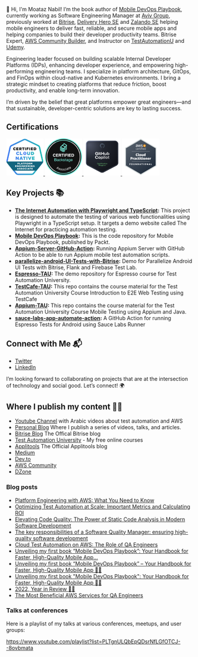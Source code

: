 👋 Hi, I'm Moataz Nabil! I’m the book author of [Mobile DevOps Playbook](https://www.amazon.com/Mobile-DevOps-Playbook-accelerating-high-quality/dp/1803242558/ref=sr_1_1?keywords=9781803242552&qid=1680253844&sr=8-1), currently working as Software Engineering Manager at [Aviv Group](https://www.aviv-group.com/),  previously worked at [Bitrise](https://bitrise.io/), [Delivery Hero SE](https://www.deliveryhero.com/) and [Zalando SE](https://corporate.zalando.com/en) helping mobile engineers to deliver fast, reliable, and secure mobile apps and helping companies to build their developer productivity teams. Bitrise Expert, [AWS Community Builder](https://aws.amazon.com/developer/community/community-builders/community-builders-directory/?cb-cards.sort-by=item.additionalFields.cbName&cb-cards.sort-order=asc&awsf.builder-category=*all&awsf.location=*all&awsf.year=*all&cb-cards.q=moataz&cb-cards.q_operator=AND), and Instructor on [TestAutomationU](https://testautomationu.applitools.com/instructors/moataz_nabil.html) and [Udemy](https://www.udemy.com/course/selenium-webdriver-from-foundation-to-framework-in-arabic/?referralCode=070F61E78CBA6A4AD2D3).

Engineering leader focused on building scalable Internal Developer Platforms (IDPs), enhancing developer experience, and empowering high-performing engineering teams. I specialize in platform architecture, GitOps, and FinOps within cloud-native and Kubernetes environments. I bring a strategic mindset to creating platforms that reduce friction, boost productivity, and enable long-term innovation.

I’m driven by the belief that great platforms empower great engineers—and that sustainable, developer-centric solutions are key to lasting success.

## Certifications

<a href="https://www.credly.com/badges/9776fecc-4ed3-490e-8e79-6609c0e61ed5">
<img src="images/cnpa.png" alt="CNPA" width="100" height="100">
</a>

<a href="https://www.credly.com/badges/e029efb8-df4b-491d-a5de-bc0bf8190abc">
<img src="images/cba.png" alt="CBA" width="100" height="100">
</a>

<a href="https://www.credly.com/earner/earned/badge/20dce440-2514-4a65-8a49-179c79b117b0">
<img src="images/copilot.png" alt="Copilot" width="100" height="100">
</a>

<a href="https://www.credly.com/badges/f70be083-1071-4ac9-b1f8-430faadbff4d">
<img src="images/aws.png" alt="aws" width="100" height="100">
</a>


## Key Projects 📚
- **[The Internet Automation with Playwright and TypeScript](https://github.com/moatazeldebsy/the-internet-automation-playwright-typescript):** This project is designed to automate the testing of various web functionalities using Playwright in a TypeScript setup. It targets a demo website called The Internet for practicing automation testing.
- **[Mobile DevOps Playbook](https://github.com/moatazeldebsy/Mobile-DevOps-Playbook):** This is the code repository for Mobile DevOps Playbook, published by Packt.
- **[Appium-Server-GitHub-Action](https://github.com/moatazeldebsy/Appium-Server-GitHub-Action):** Running Appium Server with GitHub Action to be able to run Appium mobile test automation scripts.
- **[parallelize-android-UI-Tests-with-Bitrise](https://github.com/moatazeldebsy/parallelize-android-UI-Tests-with-Bitrise):** Demo for Parallelize Android UI Tests with Bitrise, Flank and Firebase Test Lab.
- **[Espresso-TAU](https://github.com/moatazeldebsy/Espresso-TAU):** The demo repository for Espresso course for Test Automation University.
- **[TestCafe-TAU](https://github.com/moatazeldebsy/TestCafe-TAU):** This repo contains the course material for the Test Automation University Course Introduction to E2E Web Testing using TestCafe
- **[Appium-TAU](https://github.com/moatazeldebsy/Appium-TAU):** This repo contains the course material for the Test Automation University Course Mobile Testing using Appium and Java.
- **[sauce-labs-app-automate-action](https://github.com/moatazeldebsy/sauce-labs-app-automate-action):** A GitHub Action for running Espresso Tests for Android using Sauce Labs Runner

## Connect with Me 📬

- [Twitter](https://twitter.com/Moatazeldebsy)
- [LinkedIn](https://www.linkedin.com/in/moataz-nabil/)


I’m looking forward to collaborating on projects that are at the intersection of technology and social good. Let’s connect! 🌍

## Where I publish my content ✍🏻 
- [Youtube Channel](https://www.youtube.com/c/MoatazNabil01) with Arabic videos about test automation and AWS
- [Personal Blog](https://moataznabil.blog/) Where I publish a series of videos, talks, and articles.
- [Bitrise Blog](https://blog.bitrise.io/author/moataz-nabil) The Offical Bitrise blog
- [Test Automation University](https://testautomationu.applitools.com/instructors/moataz_nabil.html) - My free online courses
- [Applitools](https://applitools.com/blog/author/moataznabil/) The Official Applitools blog 
- [Medium](http://moatazeldebsy.medium.com/)
- [Dev.to](https://dev.to/moataznabil)
- [AWS Community](https://community.aws/@moataz)
- [DZone](https://dzone.com/users/3017444/moataznabil.html)

### Blog posts
<!-- BLOG-POST-LIST:START -->
- [Platform Engineering with AWS: What You Need to Know](https://dev.to/aws-builders/platform-engineering-with-aws-what-you-need-to-know-23b8)
- [Optimizing Test Automation at Scale: Important Metrics and Calculating ROI](https://moatazeldebsy.medium.com/optimizing-test-automation-at-scale-important-metrics-and-calculating-roi-553c2ff66edb?source=rss-22507dab7991------2)
- [Elevating Code Quality: The Power of Static Code Analysis in Modern Software Development](https://medium.com/aviv-product-tech-blog/elevating-code-quality-the-power-of-static-code-analysis-in-modern-software-development-e0316e303afb?source=rss-22507dab7991------2)
- [The key responsibilities of a Software Quality Manager: ensuring high-quality software development](https://dev.to/moataznabil/the-key-responsibilities-of-a-software-quality-manager-ensuring-high-quality-software-development-3a9f)
- [Cloud Test Automation on AWS: The Role of QA Engineers](https://dev.to/aws-builders/cloud-test-automation-on-aws-the-role-of-qa-engineers-4j23)
- [Unveiling my first book “Mobile DevOps Playbook”: Your Handbook for Faster, High-Quality Mobile App…](https://moatazeldebsy.medium.com/unveiling-my-first-book-mobile-devops-playbook-your-handbook-for-faster-high-quality-mobile-app-19affc21ebfa?source=rss-22507dab7991------2)
- [Unveiling my first book “Mobile DevOps Playbook” – Your Handbook for Faster, High-Quality Mobile App 📱🚀](https://moataznabil.blog/2023/04/27/unveiling-my-first-book-mobile-devops-playbook-your-handbook-for-faster-high-quality-mobile-app-%f0%9f%93%b1%f0%9f%9a%80/)
- [Unveiling my first book &quot;Mobile DevOps Playbook&quot;: Your Handbook for Faster, High-Quality Mobile App 📱🚀](https://dev.to/moataznabil/unveiling-my-first-book-mobile-devops-playbook-your-handbook-for-faster-high-quality-mobile-app-28m3)
- [2022, Year in Review 🙌🏻](https://moataznabil.blog/2022/12/28/2022-year-in-review-%f0%9f%99%8c%f0%9f%8f%bb/)
- [The Most Beneficial AWS Services for QA Engineers](https://dev.to/aws-builders/the-most-beneficial-aws-services-for-qa-engineers-40f7)
<!-- BLOG-POST-LIST:END -->

### Talks at conferences
Here is a playlist of my talks at various conferences, meetups, and user groups:

https://www.youtube.com/playlist?list=PLTgnULQbEpQDsrNfLGfOTCJ--8ovbmata
